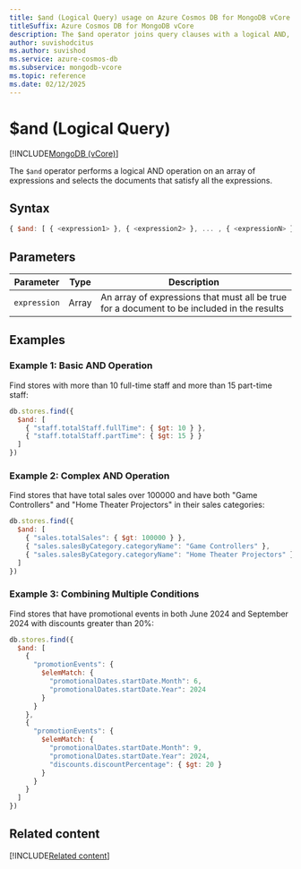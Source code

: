 ```yaml
---
title: $and (Logical Query) usage on Azure Cosmos DB for MongoDB vCore
titleSuffix: Azure Cosmos DB for MongoDB vCore
description: The $and operator joins query clauses with a logical AND, returning documents that match all specified conditions.
author: suvishodcitus
ms.author: suvishod
ms.service: azure-cosmos-db
ms.subservice: mongodb-vcore
ms.topic: reference
ms.date: 02/12/2025
---
```


# $and (Logical Query)

[!INCLUDE[MongoDB (vCore)](~/reusable-content/ce-skilling/azure/includes/cosmos-db/includes/appliesto-mongodb-vcore.md)]

The `$and` operator performs a logical AND operation on an array of expressions and selects the documents that satisfy all the expressions.

## Syntax

```javascript
{ $and: [ { <expression1> }, { <expression2> }, ... , { <expressionN> } ] }
```

## Parameters

| Parameter | Type | Description |
|-----------|------|-------------|
| `expression` | Array | An array of expressions that must all be true for a document to be included in the results |

## Examples

### Example 1: Basic AND Operation

Find stores with more than 10 full-time staff and more than 15 part-time staff:

```javascript
db.stores.find({
  $and: [
    { "staff.totalStaff.fullTime": { $gt: 10 } },
    { "staff.totalStaff.partTime": { $gt: 15 } }
  ]
})
```

### Example 2: Complex AND Operation

Find stores that have total sales over 100000 and have both "Game Controllers" and "Home Theater Projectors" in their sales categories:

```javascript
db.stores.find({
  $and: [
    { "sales.totalSales": { $gt: 100000 } },
    { "sales.salesByCategory.categoryName": "Game Controllers" },
    { "sales.salesByCategory.categoryName": "Home Theater Projectors" }
  ]
})
```

### Example 3: Combining Multiple Conditions

Find stores that have promotional events in both June 2024 and September 2024 with discounts greater than 20%:

```javascript
db.stores.find({
  $and: [
    {
      "promotionEvents": {
        $elemMatch: {
          "promotionalDates.startDate.Month": 6,
          "promotionalDates.startDate.Year": 2024
        }
      }
    },
    {
      "promotionEvents": {
        $elemMatch: {
          "promotionalDates.startDate.Month": 9,
          "promotionalDates.startDate.Year": 2024,
          "discounts.discountPercentage": { $gt: 20 }
        }
      }
    }
  ]
})
```


## Related content

[!INCLUDE[Related content](../includes/related-content.md)]
